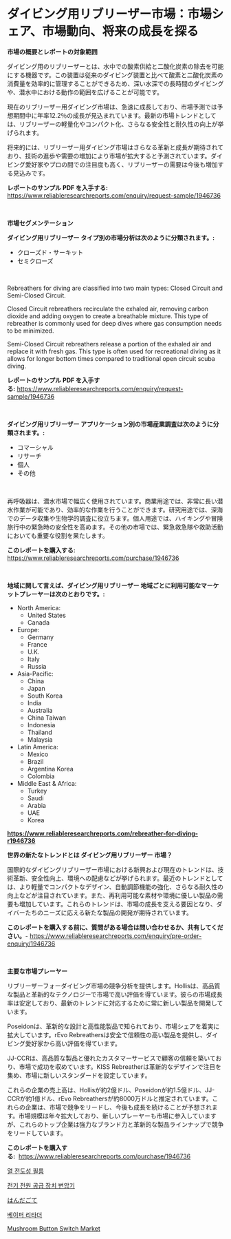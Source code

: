 <p><h1>ダイビング用リブリーザー市場：市場シェア、市場動向、将来の成長を探る</h1></p><p><strong>市場の概要とレポートの対象範囲</strong></p>
<p><p>ダイビング用のリブリーザーとは、水中での酸素供給と二酸化炭素の除去を可能にする機器です。この装置は従来のダイビング装置と比べて酸素と二酸化炭素の消費量を効率的に管理することができるため、深い水深での長時間のダイビングや、潜水中における動作の範囲を広げることが可能です。</p><p>現在のリブリーザー用ダイビング市場は、急速に成長しており、市場予測では予想期間中に年率12.2％の成長が見込まれています。最新の市場トレンドとしては、リブリーザーの軽量化やコンパクト化、さらなる安全性と耐久性の向上が挙げられます。</p><p>将来的には、リブリーザー用ダイビング市場はさらなる革新と成長が期待されており、技術の進歩や需要の増加により市場が拡大すると予測されています。ダイビング愛好家やプロの間での注目度も高く、リブリーザーの需要は今後も増加する見込みです。</p></p>
<p><strong>レポートのサンプル PDF を入手する:</strong> <a href="https://www.reliableresearchreports.com/enquiry/request-sample/1946736">https://www.reliableresearchreports.com/enquiry/request-sample/1946736</a></p>
<p>&nbsp;</p>
<p><strong>市場セグメンテーション</strong></p>
<p><strong>ダイビング用リブリーザー タイプ別の市場分析は次のように分類されます。:</strong></p>
<p><ul><li>クローズド・サーキット</li><li>セミクローズ</li></ul></p>
<p>&nbsp;</p>
<p><p>Rebreathers for diving are classified into two main types: Closed Circuit and Semi-Closed Circuit. </p><p>Closed Circuit rebreathers recirculate the exhaled air, removing carbon dioxide and adding oxygen to create a breathable mixture. This type of rebreather is commonly used for deep dives where gas consumption needs to be minimized. </p><p>Semi-Closed Circuit rebreathers release a portion of the exhaled air and replace it with fresh gas. This type is often used for recreational diving as it allows for longer bottom times compared to traditional open circuit scuba diving.</p></p>
<p><strong>レポートのサンプル PDF を入手する:</strong>&nbsp;<a href="https://www.reliableresearchreports.com/enquiry/request-sample/1946736">https://www.reliableresearchreports.com/enquiry/request-sample/1946736</a></p>
<p>&nbsp;</p>
<p><strong> ダイビング用リブリーザー アプリケーション別の市場産業調査は次のように分類されます。:</strong></p>
<p><ul><li>コマーシャル</li><li>リサーチ</li><li>個人</li><li>その他</li></ul></p>
<p>&nbsp;</p>
<p><p>再呼吸器は、潜水市場で幅広く使用されています。商業用途では、非常に長い潜水作業が可能であり、効率的な作業を行うことができます。研究用途では、深海でのデータ収集や生物学的調査に役立ちます。個人用途では、ハイキングや冒険旅行中の緊急時の安全性を高めます。その他の市場では、緊急救急隊や救助活動においても重要な役割を果たします。</p></p>
<p><strong>このレポートを購入する:</strong>&nbsp; <a href="https://www.reliableresearchreports.com/purchase/1946736">https://www.reliableresearchreports.com/purchase/1946736</a></p>
<p>&nbsp;</p>
<p><strong>地域に関して言えば、ダイビング用リブリーザー 地域ごとに利用可能なマーケットプレーヤーは次のとおりです。:</strong></p>
<p><ul>
    <li>
        North America:
        <ul>
            <li>United States</li>
            <li>Canada</li>
        </ul>
    </li>
    <li>
        Europe:
        <ul>
            <li>Germany</li>
            <li>France</li>
            <li>U.K.</li>
            <li>Italy</li>
            <li>Russia</li>
        </ul>
    </li>
    <li>
        Asia-Pacific:
        <ul>
            <li>China</li>
            <li>Japan</li>
            <li>South Korea</li>
            <li>India</li>
            <li>Australia</li>
            <li>China Taiwan</li>
            <li>Indonesia</li>
            <li>Thailand</li>
            <li>Malaysia</li>
        </ul>
    </li>
    <li>
        Latin America:
        <ul>
            <li>Mexico</li>
            <li>Brazil</li>
            <li>Argentina Korea</li>
            <li>Colombia</li>
        </ul>
    </li>
    <li>
        Middle East & Africa:
        <ul>
            <li>Turkey</li>
            <li>Saudi</li>
            <li>Arabia</li>
            <li>UAE</li>
            <li>Korea</li>
        </ul>
    </li>
    </ul></p>
<p><strong><a href="https://www.reliableresearchreports.com/rebreather-for-diving-r1946736">https://www.reliableresearchreports.com/rebreather-for-diving-r1946736</a></strong>&nbsp;</p>
<p><strong>世界の新たなトレンドとは ダイビング用リブリーザー 市場？</strong></p>
<p><p>国際的なダイビングリブリーザー市場における新興および現在のトレンドは、技術革新、安全性向上、環境への配慮などが挙げられます。最近のトレンドとしては、より軽量でコンパクトなデザイン、自動調節機能の強化、さらなる耐久性の向上などが注目されています。また、再利用可能な素材や環境に優しい製品の需要も増加しています。これらのトレンドは、市場の成長を支える要因となり、ダイバーたちのニーズに応える新たな製品の開発が期待されています。</p></p>
<p><strong>このレポートを購入する前に、質問がある場合は問い合わせるか、共有してください。</strong>- <a href="https://www.reliableresearchreports.com/enquiry/pre-order-enquiry/1946736">https://www.reliableresearchreports.com/enquiry/pre-order-enquiry/1946736</a></p>
<p>&nbsp;</p>
<p><strong>主要な市場プレーヤー</strong></p>
<p><p>リブリーザーフォーダイビング市場の競争分析を提供します。Hollisは、高品質な製品と革新的なテクノロジーで市場で高い評価を得ています。彼らの市場成長率は安定しており、最新のトレンドに対応するために常に新しい製品を開発しています。</p><p>Poseidonは、革新的な設計と高性能製品で知られており、市場シェアを着実に拡大しています。rEvo Rebreathersは安全で信頼性の高い製品を提供し、ダイビング愛好家から高い評価を得ています。</p><p>JJ-CCRは、高品質な製品と優れたカスタマーサービスで顧客の信頼を築いており、市場で成功を収めています。KISS Rebreatherは革新的なデザインで注目を集め、市場に新しいスタンダードを設定しています。</p><p>これらの企業の売上高は、Hollisが約2億ドル、Poseidonが約1.5億ドル、JJ-CCRが約1億ドル、rEvo Rebreathersが約8000万ドルと推定されています。これらの企業は、市場で競争をリードし、今後も成長を続けることが予想されます。市場規模は年々拡大しており、新しいプレーヤーも市場に参入していますが、これらのトップ企業は強力なブランド力と革新的な製品ラインナップで競争をリードしています。</p></p>
<p><strong>このレポートを購入する:</strong>&nbsp;&nbsp;<a href="https://www.reliableresearchreports.com/purchase/1946736">https://www.reliableresearchreports.com/purchase/1946736</a></p>
<p><p><a href="https://medium.com/@emmamoy1/%EC%97%B4%EC%A0%84%EB%8F%84-%ED%95%84%EB%A6%84-%EC%8B%9C%EC%9E%A5-%EC%A1%B0%EC%82%AC-%EB%B3%B4%EA%B3%A0%EC%84%9C-%EA%B3%BC%EA%B1%B0-%EB%B0%8F-2024%EB%85%84%EB%B6%80%ED%84%B0-2031%EB%85%84%EA%B9%8C%EC%A7%80%EC%9D%98-%EC%98%88%EC%B8%A1-4a80b3962a31">열 전도성 필름</a></p><p><a href="https://medium.com/@wiltonbrakus2022/%EC%A0%84%EA%B8%B0-%EC%A0%88%EC%97%A7-%EB%B3%80%EC%95%95%EA%B8%B0-%EC%8B%9C%EC%9E%A5-%EC%9C%A0%ED%98%95-%EC%9D%91%EC%9A%A9-%EB%B0%8F-%EC%A7%80%EB%A6%AC%EC%97%90-%EC%9D%98%ED%95%B4-%ED%8F%AC%EA%B4%84%EC%A0%81-%ED%8F%89%EA%B0%80-5cd72bd70135">전기 전원 공급 장치 변압기</a></p><p><a href="https://medium.com/@nicholas.ellison0076890/%E3%81%AF%E3%82%93%E3%81%A0%E3%81%94%E3%81%A6%E5%B8%82%E5%A0%B4%E8%AA%BF%E6%9F%BB%E3%83%AC%E3%83%9D%E3%83%BC%E3%83%88-%E3%81%9D%E3%81%AE%E6%AD%B4%E5%8F%B2%E3%81%9D%E3%81%97%E3%81%A62024%E5%B9%B4%E3%81%8B%E3%82%892031%E5%B9%B4%E3%81%BE%E3%81%A7%E3%81%AE%E4%BA%88%E6%B8%AC-1224e162ca3d">はんだごて</a></p><p><a href="https://github.com/Elenrrera7685/Market-Research-Report-List-1/blob/main/423308830385.md">베이퍼 리타더</a></p><p><a href="https://github.com/vimar16th/Market-Research-Report-List-4/blob/main/mushroom-button-switch-market.md">Mushroom Button Switch Market</a></p></p>